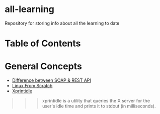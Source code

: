 # all-learning
Repository for storing info about all the learning to date
# Table of Contents

# General Concepts
* [Difference between SOAP & REST API](https://www.upwork.com/hiring/development/soap-vs-rest-comparing-two-apis/)
* [Linux From Scratch](http://www.linuxfromscratch.org/lfs/)  
* [Xprintidle](https://github.com/g0hl1n/xprintidle) 
>>> xprintidle is a utility that queries the X server for the user's idle time and prints it to stdout (in milliseconds).

